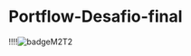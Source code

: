 # Portflow-Desafio-final
!!!!![badgeM2T2 ](https://user-images.githubusercontent.com/104787971/176933987-f9cad42a-e87e-46f5-8e22-8ff6e31508d8.png)
